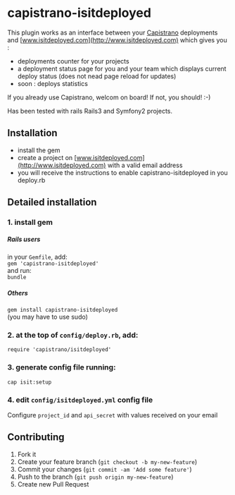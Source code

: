 # capistrano-isitdeployed

This plugin works as an interface between your [Capistrano](http://capistranorb.com/) deployments and [www.isitdeployed.com](http://www.isitdeployed.com) which gives you :
* deployments counter for your projects
* a deployment status page for you and your team which displays current deploy status (does not nead page reload for updates)
* soon : deploys statistics

If you already use Capistrano, welcom on board!
If not, you should! :-)

Has been tested with rails Rails3 and Symfony2 projects.

## Installation

* install the gem
* create a project on [www.isitdeployed.com](http://www.isitdeployed.com) with a valid email address
* you will receive the instructions to enable capistrano-isitdeployed in you deploy.rb

## Detailed installation

### 1. install gem 

##### Rails users

in your `Gemfile`, add:  
`gem 'capistrano-isitdeployed'`  
and run:  
`bundle`

##### Others

`gem install capistrano-isitdeployed`  
(you may have to use sudo)

### 2. at the top of `config/deploy.rb`, add:  
`require 'capistrano/isitdeployed'`

### 3. generate config file running:
`cap isit:setup`

### 4. edit `config/isitdeployed.yml` config file
Configure `project_id` and `api_secret` with values received on your email

## Contributing

1. Fork it
2. Create your feature branch (`git checkout -b my-new-feature`)
3. Commit your changes (`git commit -am 'Add some feature'`)
4. Push to the branch (`git push origin my-new-feature`)
5. Create new Pull Request

